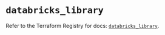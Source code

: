 # `databricks_library`

Refer to the Terraform Registry for docs: [`databricks_library`](https://registry.terraform.io/providers/databricks/databricks/1.92.0/docs/resources/library).
